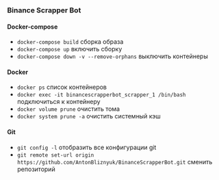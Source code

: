 ### Binance Scrapper Bot
#### Docker-compose 
- `docker-compose build` сборка образа
- `docker-compose up` включить сборку
- `docker-compose down -v --remove-orphans` выключить контейнеры

#### Docker
- `docker ps` список контейнеров
- `docker exec -it binancescrapperbot_scrapper_1 /bin/bash` подключиться к контейнеру
- `docker volume prune` очистить тома
- `docker system prune -a` очистить системный кэш

#### Git
- `git config -l` отобразить все конфигурации git
- `git remote set-url origin https://github.com/AntonBliznyuk/BinanceScrapperBot.git` сменить репозиторий
